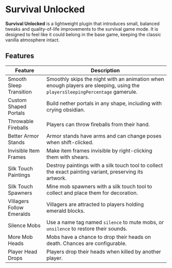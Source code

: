 # Survival Unlocked

**Survival Unlocked** is a lightweight plugin that introduces small, balanced tweaks and quality-of-life
improvements to the survival game mode. It is designed to feel like it could belong in the base game,
keeping the classic vanilla atmosphere intact.

## Features

| Feature                   | Description                                                                                                                  |
|---------------------------|------------------------------------------------------------------------------------------------------------------------------|
| Smooth Sleep Transition   | Smoothly skips the night with an animation when enough players are sleeping, using the `playersSleepingPercentage` gamerule. |
| Custom Shaped Portals     | Build nether portals in any shape, including with crying obsidian.                                                           |
| Throwable Fireballs       | Players can throw fireballs from their hand.                                                                                 |
| Better Armor Stands       | Armor stands have arms and can change poses when shift-clicked.                                                              |
| Invisible Item Frames     | Make item frames invisible by right-clicking them with shears.                                                               |
| Silk Touch Paintings      | Destroy paintings with a silk touch tool to collect the exact painting variant, preserving its artwork.                      |
| Silk Touch Spawners       | Mine mob spawners with a silk touch tool to collect and place them for decoration.                                           |
| Villagers Follow Emeralds | Villagers are attracted to players holding emerald blocks.                                                                   |
| Silence Mobs              | Use a name tag named `silence` to mute mobs, or `unsilence` to restore their sounds.                                         |
| More Mob Heads            | Mobs have a chance to drop their heads on death. Chances are configurable.                                                   |
| Player Head Drops         | Players drop their heads when killed by another player.                                                                      |
